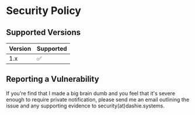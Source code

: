 # Security Policy

## Supported Versions


| Version | Supported          |
| ------- | ------------------ |
| 1.x     | :white_check_mark: |

## Reporting a Vulnerability

If you're find that I made a big brain dumb and you feel that it's severe enough to require private notification, please send me an email outlining the issue and any supporting evidence to security(at)dashie.systems.
